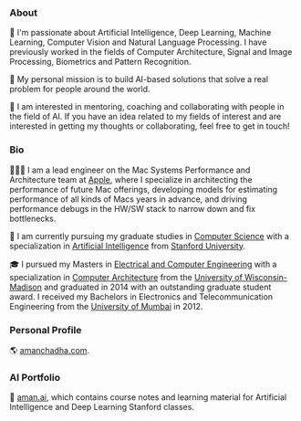 
### About

🔭 I'm passionate about Artificial Intelligence, Deep Learning, Machine Learning, Computer Vision and Natural Language Processing. I have previously worked in the fields of Computer Architecture, Signal and Image Processing, Biometrics and Pattern Recognition. 

💬 My personal mission is to build AI-based solutions that solve a real problem for people around the world.

👯 I am interested in mentoring, coaching and collaborating with people in the field of AI. If you have an idea related to my fields of interest and are interested in getting my thoughts or collaborating, feel free to get in touch! 

### Bio

👨🏻‍💻 I am a lead engineer on the Mac Systems Performance and Architecture team at [Apple](https://www.apple.com/), where I specialize in architecting the performance of future Mac offerings, developing models for estimating performance of all kinds of Macs years in advance, and driving performance debugs in the HW/SW stack to narrow down and fix bottlenecks. 

🌱 I am currently pursuing my graduate studies in [Computer Science](https://cs.stanford.edu/) with a specialization in [Artificial Intelligence](http://ai.stanford.edu/) from [Stanford University](https://www.stanford.edu/). 

🎓 I pursued my Masters in [Electrical and Computer Engineering](http://www.ece.wisc.edu/) with a specialization in [Computer Architecture](http://rsrch.cs.wisc.edu/arch/uwarch/?q=node/69) from the [University of Wisconsin-Madison](https://www.wisc.edu/) and graduated in 2014 with an outstanding graduate student award. I received my Bachelors in Electronics and Telecommunication Engineering from the [University of Mumbai](https://www.mu.ac.in/) in 2012.

### Personal Profile

🌎 [amanchadha.com](https://www.amanchadha.com).

### AI Portfolio

💼 [aman.ai](https://www.aman.ai), which contains course notes and learning material for Artificial Intelligence and Deep Learning Stanford classes.
